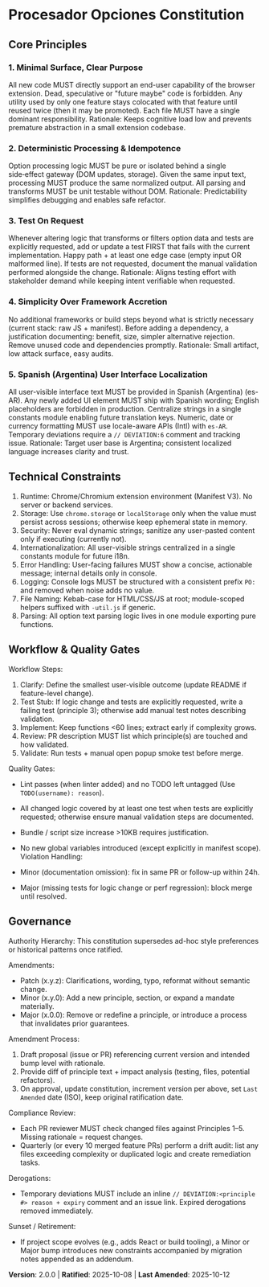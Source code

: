 <!--
Sync Impact Report
Version change: 1.1.0 -> 2.0.0
Modified principles: 3. Test On Request (clarified), 4. Simplicity Over Framework Accretion (renumbered), 5. Spanish (Argentina) User Interface Localization (renumbered)
Added sections: None
Removed sections: 4. Performance & Responsiveness Budget
Templates requiring updates: None
Deferred TODOs: None
-->

# Procesador Opciones Constitution

## Core Principles

### 1. Minimal Surface, Clear Purpose

All new code MUST directly support an end-user capability of the browser extension. Dead, speculative or
"future maybe" code is forbidden. Any utility used by only one feature stays colocated with that feature
until reused twice (then it may be promoted). Each file MUST have a single dominant responsibility.
Rationale: Keeps cognitive load low and prevents premature abstraction in a small extension codebase.

### 2. Deterministic Processing & Idempotence

Option processing logic MUST be pure or isolated behind a single side‑effect gateway (DOM updates, storage).
Given the same input text, processing MUST produce the same normalized output. All parsing and transforms
MUST be unit testable without DOM. Rationale: Predictability simplifies debugging and enables safe refactor.

### 3. Test On Request

Whenever altering logic that transforms or filters option data and tests are explicitly requested, add or update a
test FIRST that fails with the current implementation. Happy path + at least one edge case (empty input OR
malformed line). If tests are not requested, document the manual validation performed alongside the change.
Rationale: Aligns testing effort with stakeholder demand while keeping intent verifiable when requested.

### 4. Simplicity Over Framework Accretion

No additional frameworks or build steps beyond what is strictly necessary (current stack: raw JS + manifest).
Before adding a dependency, a justification documenting: benefit, size, simpler alternative rejection. Remove
unused code and dependencies promptly. Rationale: Small artifact, low attack surface, easy audits.

### 5. Spanish (Argentina) User Interface Localization

All user-visible interface text MUST be provided in Spanish (Argentina) (es-AR). Any newly added UI element
MUST ship with Spanish wording; English placeholders are forbidden in production. Centralize strings in a
single constants module enabling future translation keys. Numeric, date or currency formatting MUST use
locale-aware APIs (Intl) with `es-AR`. Temporary deviations require a `// DEVIATION:6` comment and tracking
issue. Rationale: Target user base is Argentina; consistent localized language increases clarity and trust.

## Technical Constraints

1. Runtime: Chrome/Chromium extension environment (Manifest V3). No server or backend services.
2. Storage: Use `chrome.storage` or `localStorage` only when the value must persist across sessions; otherwise
  keep ephemeral state in memory.
3. Security: Never eval dynamic strings; sanitize any user-pasted content only if executing (currently not).
4. Internationalization: All user-visible strings centralized in a single constants module for future i18n.
5. Error Handling: User-facing failures MUST show a concise, actionable message; internal details only in console.
6. Logging: Console logs MUST be structured with a consistent prefix `PO:` and removed when noise adds no value.
7. File Naming: Kebab-case for HTML/CSS/JS at root; module-scoped helpers suffixed with `-util.js` if generic.
8. Parsing: All option text parsing logic lives in one module exporting pure functions.

## Workflow & Quality Gates

Workflow Steps:

1. Clarify: Define the smallest user-visible outcome (update README if feature-level change).
2. Test Stub: If logic change and tests are explicitly requested, write a failing test (principle 3); otherwise add
  manual test notes describing validation.
3. Implement: Keep functions <60 lines; extract early if complexity grows.
4. Review: PR description MUST list which principle(s) are touched and how validated.
5. Validate: Run tests + manual open popup smoke test before merge.

Quality Gates:

- Lint passes (when linter added) and no TODO left untagged (Use `TODO(username): reason`).
- All changed logic covered by at least one test when tests are explicitly requested; otherwise ensure manual
  validation steps are documented.
- Bundle / script size increase >10KB requires justification.
- No new global variables introduced (except explicitly in manifest scope).
Violation Handling:

- Minor (documentation omission): fix in same PR or follow-up within 24h.
- Major (missing tests for logic change or perf regression): block merge until resolved.

## Governance

Authority Hierarchy: This constitution supersedes ad-hoc style preferences or historical patterns once ratified.

Amendments:

- Patch (x.y.z): Clarifications, wording, typo, reformat without semantic change.
- Minor (x.y.0): Add a new principle, section, or expand a mandate materially.
- Major (x.0.0): Remove or redefine a principle, or introduce a process that invalidates prior guarantees.

Amendment Process:

1. Draft proposal (issue or PR) referencing current version and intended bump level with rationale.
2. Provide diff of principle text + impact analysis (testing, files, potential refactors).
3. On approval, update constitution, increment version per above, set `Last Amended` date (ISO), keep
   original ratification date.

Compliance Review:

- Each PR reviewer MUST check changed files against Principles 1–5. Missing rationale = request changes.
- Quarterly (or every 10 merged feature PRs) perform a drift audit: list any files exceeding complexity or
  duplicated logic and create remediation tasks.

Derogations:

- Temporary deviations MUST include an inline `// DEVIATION:<principle #> reason + expiry` comment and an
  issue link. Expired derogations removed immediately.

Sunset / Retirement:

- If project scope evolves (e.g., adds React or build tooling), a Minor or Major bump introduces new
  constraints accompanied by migration notes appended as an addendum.

**Version**: 2.0.0 | **Ratified**: 2025-10-08 | **Last Amended**: 2025-10-12
